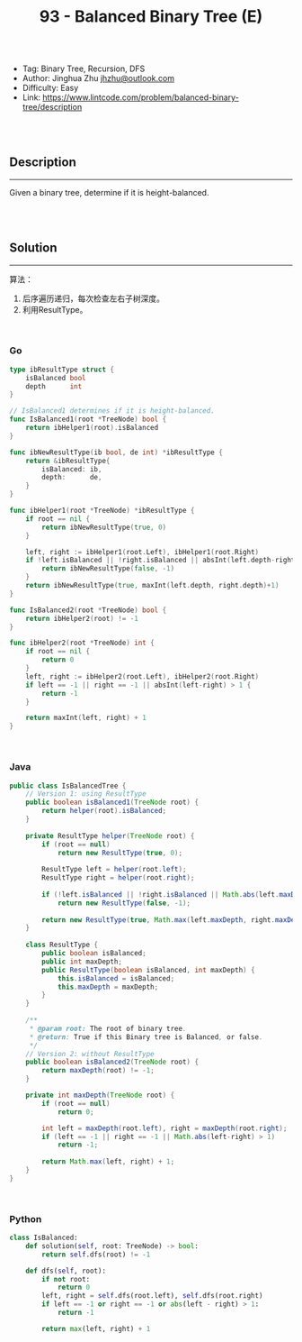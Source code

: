 # <center>93 - Balanced Binary Tree (E)</center> 


<br></br>

* Tag: Binary Tree, Recursion, DFS
* Author: Jinghua Zhu <jhzhu@outlook.com>
* Difficulty: Easy
* Link: https://www.lintcode.com/problem/balanced-binary-tree/description

<br></br>



## Description
----
Given a binary tree, determine if it is height-balanced.

<br></br>



## Solution
----
算法：
1. 后序遍历递归，每次检查左右子树深度。
2. 利用ResultType。

<br>


### Go
```go
type ibResultType struct {
	isBalanced bool
	depth      int
}

// IsBalanced1 determines if it is height-balanced.
func IsBalanced1(root *TreeNode) bool {
	return ibHelper1(root).isBalanced
}

func ibNewResultType(ib bool, de int) *ibResultType {
	return &ibResultType{
		isBalanced: ib,
		depth:      de,
	}
}

func ibHelper1(root *TreeNode) *ibResultType {
	if root == nil {
		return ibNewResultType(true, 0)
	}

	left, right := ibHelper1(root.Left), ibHelper1(root.Right)
	if !left.isBalanced || !right.isBalanced || absInt(left.depth-right.depth) > 1 {
		return ibNewResultType(false, -1)
	}
	return ibNewResultType(true, maxInt(left.depth, right.depth)+1)
}
```

```go
func IsBalanced2(root *TreeNode) bool {
	return ibHelper2(root) != -1
}

func ibHelper2(root *TreeNode) int {
	if root == nil {
		return 0
	}
	left, right := ibHelper2(root.Left), ibHelper2(root.Right)
	if left == -1 || right == -1 || absInt(left-right) > 1 {
		return -1
	}

	return maxInt(left, right) + 1
}
```

<br>


### Java
```java
public class IsBalancedTree {
	// Version 1: using ResultType
    public boolean isBalanced1(TreeNode root) {
        return helper(root).isBalanced;
    }
    
    private ResultType helper(TreeNode root) {
        if (root == null) 
            return new ResultType(true, 0);
        
        ResultType left = helper(root.left);
        ResultType right = helper(root.right);
        
        if (!left.isBalanced || !right.isBalanced || Math.abs(left.maxDepth - right.maxDepth) > 1) 
            return new ResultType(false, -1);
        
        return new ResultType(true, Math.max(left.maxDepth, right.maxDepth) + 1);
    }
    
    class ResultType {
        public boolean isBalanced;
        public int maxDepth;
        public ResultType(boolean isBalanced, int maxDepth) {
            this.isBalanced = isBalanced;
            this.maxDepth = maxDepth;
        }
    }
    
    /**
     * @param root: The root of binary tree.
     * @return: True if this Binary tree is Balanced, or false.
     */
    // Version 2: without ResultType
    public boolean isBalanced2(TreeNode root) {
        return maxDepth(root) != -1;
    }

    private int maxDepth(TreeNode root) {
        if (root == null) 
            return 0;

        int left = maxDepth(root.left), right = maxDepth(root.right);
        if (left == -1 || right == -1 || Math.abs(left-right) > 1) 
            return -1;
        
        return Math.max(left, right) + 1;
    }
}
```

<br>


### Python
```python
class IsBalanced:
    def solution(self, root: TreeNode) -> bool:
        return self.dfs(root) != -1

    def dfs(self, root):
        if not root:
            return 0
        left, right = self.dfs(root.left), self.dfs(root.right)
        if left == -1 or right == -1 or abs(left - right) > 1:
            return -1

        return max(left, right) + 1
```
